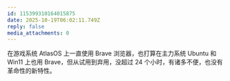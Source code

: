 ```yaml
---
id: 115399310164015875
date: 2025-10-19T06:02:11.749Z
reply: false
media_attachments: 0
---
```


<p>在游戏系统 AtlasOS 上一直使用 Brave 浏览器，也打算在主力系统 Ubuntu 和 Win11 上也用 Brave，但从试用到弃用，没超过 24 个小时，有诸多不便，也没有革命性的新特性。</p>
